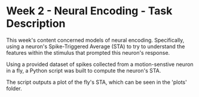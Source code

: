 # Week 2 - Neural Encoding - Task Description

This week's content concerned models of neural encoding. Specifically, using a neuron's Spike-Triggered Average (STA) to try to understand the features within the stimulus that prompted this neuron's response. 

Using a provided dataset of spikes collected from a motion-senstive neuron in a fly, a Python script was built to compute the neuron's STA.

The script outputs a plot of the fly's STA, which can be seen in the 'plots' folder.
